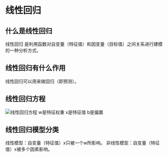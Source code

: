 # 线性回归

## 什么是线性回归
线性回归 是利用函数对自变量（特征值）和因变量（目标值）之间关系进行建模的一种分析方式。 

## 线性回归有什么作用
线性回归可以用来做回归（即预测）。

## 线性回归方程
<img src="https://github.com/BeGentleman/Machine_Learning/blob/main/img/%E7%BA%BF%E6%80%A7%E5%9B%9E%E5%BD%92%E6%96%B9%E7%A8%8B.png?raw=true">线性回归方程</img>
w是特征权重
x是特征值
b是偏置

## 线性回归模型分类
线性模型：自变量（特征值）x只被一个w所影响。
非线性模型：自变量（特征值）x被多个因素影响。
